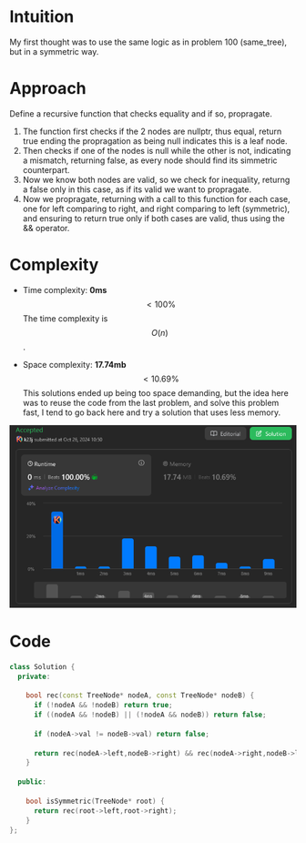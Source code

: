 # Intuition

My first thought was to use the same logic as in problem 100 (same_tree), but in a symmetric way.

# Approach
Define a recursive function that checks equality and if so, propragate.
1. The function first checks if the 2 nodes are nullptr, thus equal, return true ending the propragation as being null indicates this is a leaf node.
2. Then checks if one of the nodes is null while the other is not, indicating a mismatch, returning false, as every node should find its simmetric counterpart.
3. Now we know both nodes are valid, so we check for inequality, returng a false only in this case, as if its valid we want to propragate.
4. Now we propragate, returning with a call to this function for each case, one for left comparing to right, and right comparing to left (symmetric), and ensuring to return true only if both cases are valid, thus using the && operator.

# Complexity
- Time complexity: **0ms** $$ < 100\% $$
The time complexity is $$O(n)$$.

- Space complexity: **17.74mb** $$ < 10.69\% $$
This solutions ended up being too space demanding, but the idea here was to reuse the code from the last problem, and solve this problem fast, I tend to go back here and try a solution that uses less memory.

![LeetCode Result](solution1_result.png)

# Code
```cpp []
class Solution {
  private:

    bool rec(const TreeNode* nodeA, const TreeNode* nodeB) {
      if (!nodeA && !nodeB) return true;
      if ((nodeA && !nodeB) || (!nodeA && nodeB)) return false;

      if (nodeA->val != nodeB->val) return false;

      return rec(nodeA->left,nodeB->right) && rec(nodeA->right,nodeB->left);
    }

  public:

    bool isSymmetric(TreeNode* root) {
      return rec(root->left,root->right);
    }
};
```